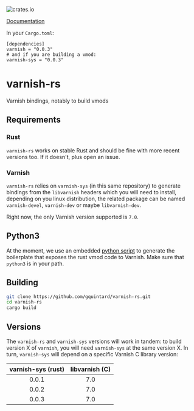 ![crates.io](https://img.shields.io/crates/v/varnish.svg)

[Documentation](https://docs.rs/varnish/0.0.3/varnish/)

In your `Cargo.toml`:

```
[dependencies]
varnish = "0.0.3"
# and if you are building a vmod:
varnish-sys = "0.0.3"
```
# varnish-rs

Varnish bindings, notably to build vmods

## Requirements

### Rust

`varnish-rs` works on stable Rust and should be fine with more recent versions too. If it doesn't, plus open an issue.

### Varnish

`varnish-rs` relies on `varnish-sys` (in this same repository) to generate bindings from the `libvarnish` headers which you will need to install, depending on you linux distribution, the related package can be named `varnish-devel`, `varnish-dev` or maybe `libvarnish-dev`.

Right now, the only Varnish version supported is `7.0`.

## Python3

At the moment, we use an embedded [python script](src/vmodtool-rs.py) to generate the boilerplate that exposes the rust vmod code to Varnish. Make sure that `python3` is in your path.

## Building

``` bash
git clone https://github.com/gquintard/varnish-rs.git
cd varnish-rs
cargo build
```

## Versions

The `varnish-rs` and `varnish-sys` versions will work in tandem: to build version X of `varnish`, you will need `varnish-sys` at the same version X. In turn, `varnish-sys` will depend on a specific Varnish C library version:

| varnish-sys (rust) | libvarnish (C) |
| :----------------: | :------------: |
| 0.0.1              | 7.0            |
| 0.0.2              | 7.0            |
| 0.0.3              | 7.0            |

